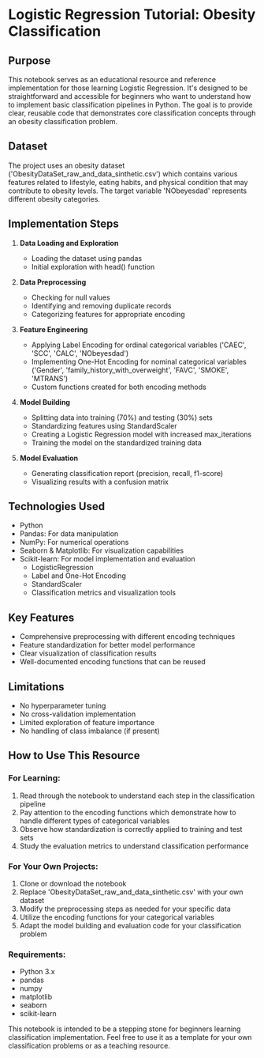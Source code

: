 # Logistic Regression Tutorial: Obesity Classification

## Purpose
This notebook serves as an educational resource and reference implementation for those learning Logistic Regression. It's designed to be straightforward and accessible for beginners who want to understand how to implement basic classification pipelines in Python. The goal is to provide clear, reusable code that demonstrates core classification concepts through an obesity classification problem.

## Dataset
The project uses an obesity dataset ('ObesityDataSet_raw_and_data_sinthetic.csv') which contains various features related to lifestyle, eating habits, and physical condition that may contribute to obesity levels. The target variable 'NObeyesdad' represents different obesity categories.

## Implementation Steps

1. **Data Loading and Exploration**
   - Loading the dataset using pandas
   - Initial exploration with head() function

2. **Data Preprocessing**
   - Checking for null values
   - Identifying and removing duplicate records
   - Categorizing features for appropriate encoding

3. **Feature Engineering**
   - Applying Label Encoding for ordinal categorical variables ('CAEC', 'SCC', 'CALC', 'NObeyesdad')
   - Implementing One-Hot Encoding for nominal categorical variables ('Gender', 'family_history_with_overweight', 'FAVC', 'SMOKE', 'MTRANS')
   - Custom functions created for both encoding methods

4. **Model Building**
   - Splitting data into training (70%) and testing (30%) sets
   - Standardizing features using StandardScaler
   - Creating a Logistic Regression model with increased max_iterations
   - Training the model on the standardized training data

5. **Model Evaluation**
   - Generating classification report (precision, recall, f1-score)
   - Visualizing results with a confusion matrix

## Technologies Used
- Python
- Pandas: For data manipulation
- NumPy: For numerical operations
- Seaborn & Matplotlib: For visualization capabilities
- Scikit-learn: For model implementation and evaluation
  - LogisticRegression
  - Label and One-Hot Encoding
  - StandardScaler
  - Classification metrics and visualization tools

## Key Features
- Comprehensive preprocessing with different encoding techniques
- Feature standardization for better model performance
- Clear visualization of classification results
- Well-documented encoding functions that can be reused

## Limitations
- No hyperparameter tuning
- No cross-validation implementation
- Limited exploration of feature importance
- No handling of class imbalance (if present)

## How to Use This Resource

### For Learning:
1. Read through the notebook to understand each step in the classification pipeline
2. Pay attention to the encoding functions which demonstrate how to handle different types of categorical variables
3. Observe how standardization is correctly applied to training and test sets
4. Study the evaluation metrics to understand classification performance

### For Your Own Projects:
1. Clone or download the notebook
2. Replace 'ObesityDataSet_raw_and_data_sinthetic.csv' with your own dataset
3. Modify the preprocessing steps as needed for your specific data
4. Utilize the encoding functions for your categorical variables
5. Adapt the model building and evaluation code for your classification problem

### Requirements:
- Python 3.x
- pandas
- numpy
- matplotlib
- seaborn
- scikit-learn

This notebook is intended to be a stepping stone for beginners learning classification implementation. Feel free to use it as a template for your own classification problems or as a teaching resource.